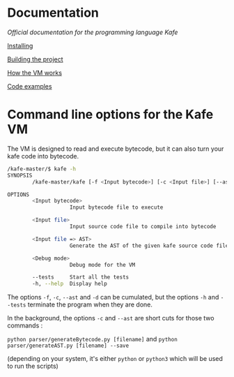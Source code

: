 # Documentation
*Official documentation for the programming language Kafe*

[Installing](installing.md)

[Building the project](building.md)

[How the VM works](vm.md)

[Code examples](examples.md)

# Command line options for the Kafe VM

The VM is designed to read and execute bytecode, but it can also turn your kafe code into bytecode.

```bash
/kafe-master/$ kafe -h
SYNOPSIS
        /kafe-master/kafe [-f <Input bytecode>] [-c <Input file>] [--ast <Input file => AST>] [-d <Debug mode>] [--tests] [-h]

OPTIONS
        <Input bytecode>
                    Input bytecode file to execute

        <Input file>
                    Input source code file to compile into bytecode

        <Input file => AST>
                    Generate the AST of the given kafe source code file and save it to SOURCE.ast

        <Debug mode>
                    Debug mode for the VM

        --tests     Start all the tests
        -h, --help  Display help
```

The options `-f`, `-c`, `--ast` and `-d` can be cumulated, but the options `-h` and `--tests` terminate the program when they are done.

In the background, the options `-c` and `--ast` are short cuts for those two commands :

`python parser/generateBytecode.py [filename]` and `python parser/generateAST.py [filename] --save`

(depending on your system, it's either `python` or `python3` which will be used to run the scripts)
